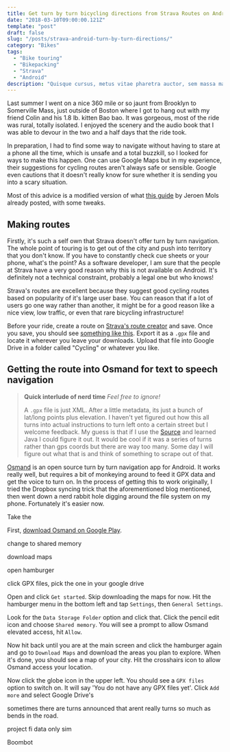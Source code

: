 ```yaml
---
title: Get turn by turn bicycling directions from Strava Routes on Android
date: "2018-03-10T09:00:00.121Z"
template: "post"
draft: false
slug: "/posts/strava-android-turn-by-turn-directions/"
category: "Bikes"
tags:
  - "Bike touring"
  - "Bikepacking"
  - "Strava"
  - "Android"
description: "Quisque cursus, metus vitae pharetra auctor, sem massa mattis sem, at interdum magna augue eget diam. Vestibulum ante ipsum primis in faucibus orci luctus et ultrices posuere cubilia Curae; Morbi lacinia molestie dui. Praesent blandit dolor. Sed non quam. In vel mi sit amet augue congue elementum."
---
```


Last summer I went on a nice 360 mile or so jaunt from Brooklyn to Somerville Mass, just outside of Boston where I got to hang out with my friend Colin and his 1.8 lb. kitten Bao bao. It was gorgeous, most of the ride was rural, totally isolated. I enjoyed the scenery and the audio book that I was able to devour in the two and a half days that the ride took. 

In preparation, I had to find some way to navigate without having to stare at a phone all the time, which is unsafe and a total buzzkill, so I looked for ways to make this happen. One can use Google Maps but in my experience, their suggestions for cycling routes aren't always safe or sensible. Google even cautions that it doesn't really know for sure whether it is sending you into a scary situation.

Most of this advice is a modified version of what [this guide](https://jeroenmols.com/blog/2016/07/21/cyclinggps/) by Jeroen Mols already posted, with some tweaks. 

## Making routes

Firstly, it's such a self own that Strava doesn't offer turn by turn navigation. The whole point of touring is to get out of the city and push into territory that you don't know. If you have to constantly check cue sheets or your phone, what's the point? As a software developer, I am sure that the people at Strava have a very good reason why this is not available on Android. It's definitely not a technical constraint, probably a legal one but who knows!

Strava's routes are excellent because they suggest good cycling routes based on popularity of it's large user base. You can reason that if a lot of users go one way rather than another, it might be for a good reason like a nice view, low traffic, or even that rare bicycling infrastructure! 

Before your ride, create a route on [Strava's route creator](https://www.strava.com/routes/new) and save. Once you save, you should see [something like this](https://www.strava.com/routes/10894406). Export it as a `.gpx` file and locate it wherever you leave your downloads. Upload that file into Google Drive in a folder called "Cycling" or whatever you like.



## Getting the route into Osmand for text to speech navigation

> **Quick interlude of nerd time** _Feel free to ignore!_
>
> A `.gpx` file is just XML. After a little metadata, its just a bunch of lat/long points plus elevation. I haven't yet figured out how this all turns into actual instructions to turn left onto a certain street but I welcome feedback. My guess is that if I use the [Source](https://github.com/osmandapp/Osmand) and learned Java I could figure it out. It would be cool if it was a series of turns rather than gps coords but there are way too many. Some day I will figure out what that is and think of something to scrape out of that.

[Osmand](https://play.google.com/store/apps/details?id=net.osmand&hl=en) is an open source turn by turn navigation app for Android. It works really well, but requires a bit of monkeying around to feed it GPX data and get the voice to turn on. In the process of getting this to work originally, I tried the Dropbox syncing trick that the aforementioned blog mentioned, then went down a nerd rabbit hole digging around the file system on my phone. Fortunately it's easier now. 

Take the 



First, [download Osmand on Google Play](https://play.google.com/store/apps/details?id=net.osmand). 



change to shared memory

download maps

open hamburger

click GPX files, pick the one in your google drive



Open and click `Get started`. Skip downloading the maps for now. Hit the hamburger menu in the bottom left and tap `Settings`, then `General Settings`. 

Look for the `Data Storage Folder` option and click that. Click the pencil edit icon and choose `Shared memory`. You will see a prompt to allow Osmand elevated access, hit `Allow`.

Now hit back until you are at the main screen and click the hamburger again and go to `Download Maps` and download the areas you plan to explore. When it's done, you should see a map of your city. Hit the crosshairs icon to allow Osmand access your location.

Now click the globe icon in the upper left. You should see a `GPX files` option to switch on. It will say 'You do not have any GPX files yet'. Click `Add more` and select Google Drive's 

sometimes there are turns announced that arent really turns so much as bends in the road. 

project fi data only sim

Boombot





